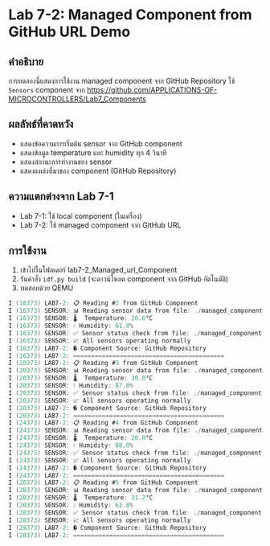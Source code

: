 # Lab 7-2: Managed Component from GitHub URL Demo

## คำอธิบาย
การทดลองนี้แสดงการใช้งาน managed component จาก GitHub Repository
ใช้ `Sensors` component จาก https://github.com/APPLICATIONS-OF-MICROCONTROLLERS/Lab7_Components

## ผลลัพธ์ที่คาดหวัง
- แสดงข้อความการเริ่มต้น sensor จาก GitHub component
- แสดงข้อมูล temperature และ humidity ทุก 4 วินาที
- แสดงสถานะการทำงานของ sensor
- แสดงแหล่งที่มาของ component (GitHub Repository)

## ความแตกต่างจาก Lab 7-1
- Lab 7-1: ใช้ local component (ในเครื่อง)
- Lab 7-2: ใช้ managed component จาก GitHub URL

## การใช้งาน
1. เข้าไปในโฟลเดอร์ lab7-2_Managed_url_Component
2. รันคำสั่ง `idf.py build` (จะดาวน์โหลด component จาก GitHub อัตโนมัติ)
3. ทดสอบด้วย QEMU

```c
I (16373) LAB7-2: 📋 Reading #2 from GitHub Component
I (16373) SENSOR: 📊 Reading sensor data from file: ./managed_components/lab7_components/Sensors/sensor.c, line: 18
I (16373) SENSOR: 🌡️  Temperature: 26.6°C
I (16373) SENSOR: 💧 Humidity: 61.8%
I (16373) SENSOR: ✅ Sensor status check from file: ./managed_components/lab7_components/Sensors/sensor.c, line: 30
I (16373) SENSOR: 📈 All sensors operating normally
I (16373) LAB7-2: � Component Source: GitHub Repository
I (16373) LAB7-2: ==========================================
I (20373) LAB7-2: 📋 Reading #3 from GitHub Component
I (20373) SENSOR: 📊 Reading sensor data from file: ./managed_components/lab7_components/Sensors/sensor.c, line: 18
I (20373) SENSOR: 🌡️  Temperature: 30.0°C
I (20373) SENSOR: 💧 Humidity: 87.0%
I (20373) SENSOR: ✅ Sensor status check from file: ./managed_components/lab7_components/Sensors/sensor.c, line: 30
I (20373) SENSOR: 📈 All sensors operating normally
I (20373) LAB7-2: � Component Source: GitHub Repository
I (20373) LAB7-2: ==========================================
I (24373) LAB7-2: 📋 Reading #4 from GitHub Component
I (24373) SENSOR: 📊 Reading sensor data from file: ./managed_components/lab7_components/Sensors/sensor.c, line: 18
I (24373) SENSOR: 🌡️  Temperature: 26.0°C
I (24373) SENSOR: 💧 Humidity: 88.0%
I (24373) SENSOR: ✅ Sensor status check from file: ./managed_components/lab7_components/Sensors/sensor.c, line: 30
I (24373) SENSOR: 📈 All sensors operating normally
I (24373) LAB7-2: � Component Source: GitHub Repository
I (24373) LAB7-2: ==========================================
I (28373) LAB7-2: 📋 Reading #5 from GitHub Component
I (28373) SENSOR: 📊 Reading sensor data from file: ./managed_components/lab7_components/Sensors/sensor.c, line: 18
I (28373) SENSOR: 🌡️  Temperature: 31.2°C
I (28373) SENSOR: 💧 Humidity: 62.8%
I (28373) SENSOR: ✅ Sensor status check from file: ./managed_components/lab7_components/Sensors/sensor.c, line: 30
I (28373) SENSOR: 📈 All sensors operating normally
I (28373) LAB7-2: � Component Source: GitHub Repository
I (28373) LAB7-2: ==========================================
```